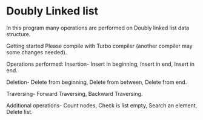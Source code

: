  # Doubly Linked list
 In this program many operations are performed on Doubly linked list data structure.
 
 Getting started
 Please compile with Turbo compiler (another compiler may some changes needed).
 
 Operations performed:
 Insertion-
  Insert in beginning,
  Insert in end,
  Insert in end.
  
  Deletion-
  Delete from beginning,
  Delete from between,
  Delete from end.
  
  Traversing-
   Forward Traversing,
   Backward Traversing.
   
  Additional operations-
   Count nodes,
   Check is list empty,
   Search an element,
   Delete list.
   
